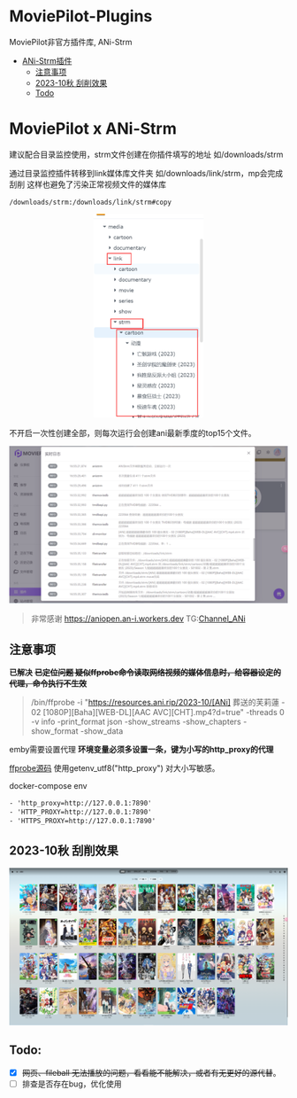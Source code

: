# MoviePilot-Plugins

MoviePilot非官方插件库, ANi-Strm

- [ANi-Strm插件](#MoviePilot-x-ANi-Strm)
  - [注意事项](#注意事项)
  - [2023-10秋 刮削效果](#2023-10秋-刮削效果)
  - [Todo](#Todo)

# MoviePilot x ANi-Strm

建议配合目录监控使用，strm文件创建在你插件填写的地址 如/downloads/strm

通过目录监控插件转移到link媒体库文件夹 如/downloads/link/strm，mp会完成刮削 这样也避免了污染正常视频文件的媒体库

```
/downloads/strm:/downloads/link/strm#copy
```

<div align="center">
	<img src="./img/link.png" width="200px">
</div>

不开启一次性创建全部，则每次运行会创建ani最新季度的top15个文件。

<div align="center">
	<img src="./img/pic1.png">
</div>

> 非常感谢 https://aniopen.an-i.workers.dev TG:[Channel_ANi](https://t.me/channel_ani)

## 注意事项
 **已解决**  ~~**已定位问题 疑似ffprobe命令读取网络视频的媒体信息时，给容器设定的代理，命令执行不生效**~~
> /bin/ffprobe -i "https://resources.ani.rip/2023-10/[ANi] 葬送的芙莉蓮 - 02 [1080P][Baha][WEB-DL][AAC AVC][CHT].mp4?d=true" -threads 0 -v info -print_format json -show_streams -show_chapters -show_format -show_data

emby需要设置代理 **环境变量必须多设置一条，键为小写的http_proxy的代理**

[ffprobe源码](https://github.com/FFmpeg/FFmpeg/blob/master/libavformat/http.c#L218C48-L218C48) 使用getenv_utf8("http_proxy") 对大小写敏感。

docker-compose env
```
- 'http_proxy=http://127.0.0.1:7890'
- 'HTTP_PROXY=http://127.0.0.1:7890'
- 'HTTPS_PROXY=http://127.0.0.1:7890'
```

## 2023-10秋 刮削效果
<div align="center">
	<img src="./img/embyani.png">
</div>

## Todo:

- [x] ~~网页、fileball 无法播放的问题，看看能不能解决，或者有无更好的源代替~~。
- [ ] 排查是否存在bug，优化使用
